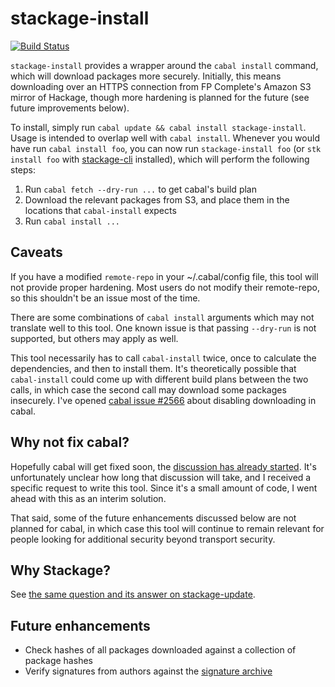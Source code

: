 # stackage-install

[![Build Status](https://travis-ci.org/fpco/stackage-install.svg?branch=master)](https://travis-ci.org/fpco/stackage-install)

`stackage-install` provides a wrapper around the `cabal install` command, which
will download packages more securely. Initially, this means downloading over an
HTTPS connection from FP Complete's Amazon S3 mirror of Hackage, though more
hardening is planned for the future (see future improvements below).

To install, simply run `cabal update && cabal install stackage-install`. Usage
is intended to overlap well with `cabal install`. Whenever you would have run
`cabal install foo`, you can now run `stackage-install foo` (or `stk install
foo` with [stackage-cli](http://github.com/fpco/stackage-cli) installed), which
will perform the following steps:

1. Run `cabal fetch --dry-run ...` to get cabal's build plan
2. Download the relevant packages from S3, and place them in the locations that `cabal-install` expects
3. Run `cabal install ...`

## Caveats

If you have a modified `remote-repo` in your ~/.cabal/config file, this tool
will not provide proper hardening. Most users do not modify their remote-repo,
so this shouldn't be an issue most of the time.

There are some combinations of `cabal install` arguments which may not
translate well to this tool. One known issue is that passing `--dry-run` is not
supported, but others may apply as well.

This tool necessarily has to call `cabal-install` twice, once to calculate the
dependencies, and then to install them. It's theoretically possible that
`cabal-install` could come up with different build plans between the two calls,
in which case the second call may download some packages insecurely. I've
opened [cabal issue #2566](https://github.com/haskell/cabal/issues/2566) about
disabling downloading in cabal.

## Why not fix cabal?

Hopefully cabal will get fixed soon, the [discussion has already
started](https://mail.haskell.org/pipermail/cabal-devel/2015-April/010124.html).
It's unfortunately unclear how long that discussion will take, and I received a
specific request to write this tool. Since it's a small amount of code, I went
ahead with this as an interim solution.

That said, some of the future enhancements discussed below are not planned for
cabal, in which case this tool will continue to remain relevant for people
looking for additional security beyond transport security.

## Why Stackage?

See [the same question and its answer on stackage-update](https://github.com/fpco/stackage-update#why-stackage).

## Future enhancements

* Check hashes of all packages downloaded against a collection of package hashes
* Verify signatures from authors against the [signature archive](https://github.com/commercialhaskell/sig-archive)
